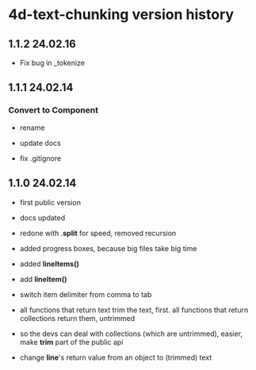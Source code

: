 # 4d-text-chunking version history



## 1.1.2 24.02.16

* Fix bug in _tokenize



## 1.1.1 24.02.14

### Convert to Component

* rename

* update docs

* fix .gitignore

  

## 1.1.0 24.02.14

* first public version

* docs updated

* redone with .**split** for speed, removed recursion

* added progress boxes, because big files take big time

* added **lineItems()**

* add **lineItem()**

* switch item delimiter from comma to tab

* all functions that return text trim the text, first. all functions that return collections return them, untrimmed

* so the devs can deal with collections (which are untrimmed), easier, make **trim** part of the public api

* change **line**'s return value from an object to (trimmed) text

  